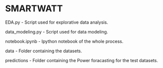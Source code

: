 # SMARTWATT

EDA.py - Script used for explorative data analysis.

data_modeling.py - Script used for data modeling.

notebook.ipynb - Ipython notebook of the whole process.

data - Folder containing the datasets.

predictions - Folder containing the Power foracasting for the test datasets.
